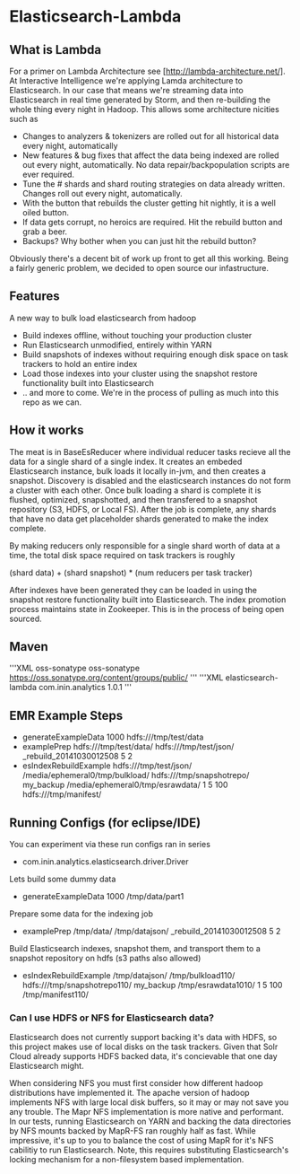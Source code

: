 # Elasticsearch-Lambda 

## What is Lambda

For a primer on Lambda Architecture see [http://lambda-architecture.net/]. At Interactive Intelligence we're applying Lamda architecture to Elasticsearch. In our case that means we're streaming data into Elasticsearch in real time generated by Storm, and then re-building the whole thing every night in Hadoop. This allows some architecture nicities such as 

 * Changes to analyzers & tokenizers are rolled out for all historical data every night, automatically
 * New features & bug fixes that affect the data being indexed are rolled out every night, automatically. No data repair/backpopulation scripts are ever required.
 * Tune the # shards and shard routing strategies on data already written. Changes roll out every night, automatically.   
 * With the button that rebuilds the cluster getting hit nightly, it is a well oiled button.
 * If data gets corrupt, no heroics are required. Hit the rebuild button and grab a beer.
 * Backups? Why bother when you can just hit the rebuild button?
  
Obviously there's a decent bit of work up front to get all this working. Being a fairly generic problem, we decided to open source our infastructure. 

## Features

A new way to bulk load elasticsearch from hadoop

 * Build indexes offline, without touching your production cluster
 * Run Elasticsearch unmodified, entirely within YARN
 * Build snapshots of indexes without requiring enough disk space on task trackers to hold an entire index
 * Load those indexes into your cluster using the snapshot restore functionality built into Elasticsearch
 * .. and more to come. We're in the process of pulling as much into this repo as we can. 
 

## How it works

The meat is in BaseEsReducer where individual reducer tasks recieve all the data for a single shard of a single index. It creates an embeded Elasticsearch instance, bulk loads it locally in-jvm, and then creates a snapshot. Discovery is disabled and the elasticsearch instances do not form a cluster with each other. Once bulk loading a shard is complete it is flushed, optimized, snapshotted, and then transfered to a snapshot repository (S3, HDFS, or Local FS). After the job is complete, any shards that have no data get placeholder shards generated to make the index complete.   

By making reducers only responsible for a single shard worth of data at a time, the total disk space required on task trackers is roughly

(shard data) + (shard snapshot) * (num reducers per task tracker)   

After indexes have been generated they can be loaded in using the snapshot restore functionality built into Elasticsearch. The index promotion process maintains state in Zookeeper. This is in the process of being open sourced.

## Maven
'''XML
<repository>
<id>oss-sonatype</id>
<name>oss-sonatype</name>
<url>https://oss.sonatype.org/content/groups/public/</url>
</repository>
'''
'''XML
<dependency>
<artifactId>elasticsearch-lambda</artifactId>
<groupId>com.inin.analytics</groupId>
<version>1.0.1</version>
</dependency>
'''

## EMR Example Steps

 * generateExampleData 1000 hdfs:///tmp/test/data 
 * examplePrep hdfs:///tmp/test/data/ hdfs:///tmp/test/json/ _rebuild_20141030012508 5 2
 * esIndexRebuildExample hdfs:///tmp/test/json/ /media/ephemeral0/tmp/bulkload/ hdfs:///tmp/snapshotrepo/ my_backup /media/ephemeral0/tmp/esrawdata/ 1 5 100 hdfs:///tmp/manifest/

 
## Running Configs (for eclipse/IDE) 
You can experiment via these run configs ran in series
 
 * com.inin.analytics.elasticsearch.driver.Driver
 
Lets build some dummy data

 * generateExampleData 1000 /tmp/data/part1
 
Prepare some data for the indexing job

 * examplePrep /tmp/data/ /tmp/datajson/ _rebuild_20141030012508 5 2  

Build Elasticsearch indexes, snapshot them, and transport them to a snapshot repository on hdfs (s3 paths also allowed)

 * esIndexRebuildExample /tmp/datajson/ /tmp/bulkload110/ hdfs:///tmp/snapshotrepo110/ my_backup /tmp/esrawdata1010/ 1 5 100 /tmp/manifest110/

### Can I use HDFS or NFS for Elasticsearch data?

Elasticsearch does not currently support backing it's data with HDFS, so this project makes use of local disks on the task trackers. Given that Solr Cloud already supports HDFS backed data, it's concievable that one day Elasticsearch might.

When considering NFS you must first consider how different hadoop distributions have implemented it. The apache version of hadoop implements NFS with large local disk buffers, so it may or may not save you any trouble. The Mapr NFS implementation is more native and performant. In our tests, running Elasticsearch on YARN and backing the data directories by NFS mounts backed by MapR-FS ran roughly half as fast. While impressive, it's up to you to balance the cost of using MapR for it's NFS cabilitiy to run Elasticsearch. Note, this requires substituting Elasticsearch's locking mechanism for a non-filesystem based implementation.
 
